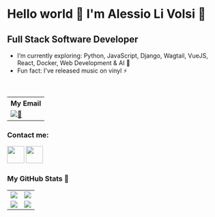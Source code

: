 # Hello world 👋 I'm Alessio Li Volsi 🤖

## Full Stack Software Developer


- I’m currently exploring: Python, JavaScript, Django, Wagtail, VueJS, React, Docker, Web Development & AI 🔭
- Fun fact: I've released music on vinyl ⚡

<br/>

<table>
    <tr>
        <th>My Email</th>
    </tr>
    <tr>
        <td>
            <a href="[https://colin-but.medium.com/](https://github.com/alessio-livolsi/contact_me)"><img src="https://www.vectorlogo.zone/logos/medium/medium-ar21.svg"/>📧</a>
        </td>
    </tr>
</table>

### Contact me:

<a href="https://twitter.com/alessio_livolsi"><img src="https://www.vectorlogo.zone/logos/twitter/twitter-icon.svg" width="40" height="40"/></a>
<a href="https://www.linkedin.com/in/alessio-livolsi/"><img src="https://www.vectorlogo.zone/logos/linkedin/linkedin-icon.svg" width="40" height="40"/></a>


### My GitHub Stats 💫 

<table>
    <tr>
        <td>
            <img src="https://github-profile-trophy.vercel.app/?username=alessio-livolsi&row=3&column=4&no-bg=true"/>
        </td>
        <td>
            <img src="https://github-readme-streak-stats.herokuapp.com/?user=alessio-livolsi"/>
        </td> 
    </tr>
    <tr>
        <td>
            <img src="https://github-readme-stats.vercel.app/api?username=alessio-livolsi&count_private=true&show_icons=true&theme=tokyonight"/>
        </td>
        <td>
            <img src="https://github-readme-stats.vercel.app/api/top-langs/?username=alessio-livolsi&langs_count=10&layout=compact&hide=php,scss,css,html,batchfile,gherkin,freemarker,xslt,tsql,ruby"/>
        </td>
    </tr>
</table>
